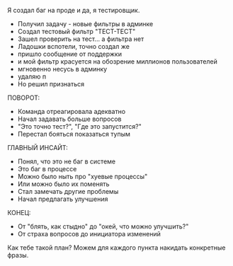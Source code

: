 Я создал баг на проде и да, я тестировщик.

* Получил задачу - новые фильтры в админке
* Создал тестовый фильтр "ТЕСТ-ТЕСТ"
* Зашел проверить на тест... а фильтра нет
* Ладошки вспотели, точно создал же
* пришло сообщение от поддержки
* и мой фильтр красуется на обозрение миллионов пользователей
* мгновенно несусь в админку
* удаляю п
* Но решил признаться

ПОВОРОТ:
* Команда отреагировала адекватно
* Начал задавать больше вопросов
* "Это точно тест?", "Где это запустится?"
* Перестал бояться показаться тупым

ГЛАВНЫЙ ИНСАЙТ:
* Понял, что это не баг в системе
* Это баг в процессе
* Можно было ныть про "хуевые процессы"
* Или можно было их поменять
* Стал замечать другие проблемы
* Начал предлагать улучшения

КОНЕЦ:
* От "блять, как стыдно" до "окей, что можно улучшить?"
* От страха вопросов до инициатора изменений

Как тебе такой план? Можем для каждого пункта накидать конкретные фразы.